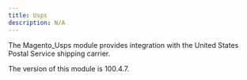```yaml
---
title: Usps
description: N/A
---
```


The Magento_Usps module provides integration with the United States Postal Service shipping carrier.

<InlineAlert slots="text" />
The version of this module is 100.4.7.
